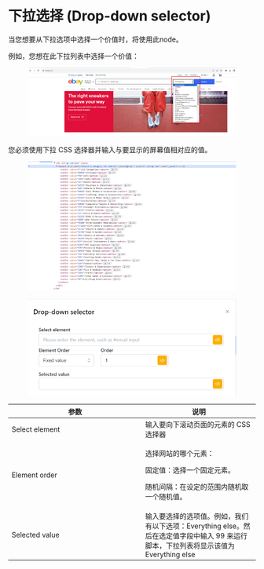 # 下拉选择 (Drop-down selector)

当您想要从下拉选项中选择一个价值时，将使用此node。

&#x20;例如，您想在此下拉列表中选择一个价值：

<figure><img src="../../.gitbook/assets/image (3) (1) (1) (1).png" alt=""><figcaption></figcaption></figure>

&#x20;您必须使用下拉 CSS 选择器并输入与要显示的屏幕值相对应的值。

<figure><img src="../../.gitbook/assets/image (4) (1) (1) (1).png" alt=""><figcaption></figcaption></figure>



<figure><img src="../../.gitbook/assets/image (5) (1) (1) (1).png" alt=""><figcaption></figcaption></figure>

<table><thead><tr><th width="258">参数</th><th>说明</th></tr></thead><tbody><tr><td>Select element</td><td>输入要向下滚动页面的元素的 CSS 选择器</td></tr><tr><td>Element order</td><td><p>选择网站的哪个元素：</p><p>固定值：选择一个固定元素。</p><p>随机间隔：在设定的范围内随机取一个随机值。</p></td></tr><tr><td>Selected value</td><td>输入要选择的选项值。例如，我们有以下选项：Everything else。然后在选定值字段中输入 99 来运行脚本，下拉列表将显示该值为 Everything else</td></tr></tbody></table>

